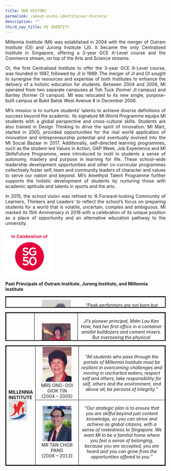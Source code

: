 ```yaml
---
title: OUR HISTORY
permalink: /about-us/mi-identity/our-history/
description: ""
third_nav_title: MI IDENTITY
---
```

<p style="text-align:justify;">Millennia Institute (MI) was established in 2004 with the merger of Outram Institute (OI) and Jurong Institute (JI). It became the only Centralised Institute in Singapore, offering a 3-year GCE A-Level course and the Commerce stream, on top of the Arts and Science streams.</p>
  

<p style="text-align:justify;">OI, the first Centralised Institute to offer the 3-year GCE A-Level course, was founded in 1987, followed by JI in 1989. The merger of JI and OI sought to synergise the resources and expertise of both Institutes to enhance the delivery of a holistic education for students. Between 2004 and 2006, MI operated from two separate campuses at Toh Tuck (former JI campus) and Bartley (former OI campus). MI was relocated to its new single, purpose-built campus at Bukit Batok West Avenue 8 in December 2006.</p>
  

<p style="text-align:justify;">MI’s mission is to nurture students’ talents to achieve diverse definitions of success beyond the academic. Its signature MI.World Programme equips MI students with a global perspective and cross-cultural skills. Students are also trained in Design Thinking to drive the spirit of innovation. MI Mart, started in 2005, provided opportunities for the real world application of innovation and entrepreneurship potential and eventually evolved into the MI Social Bazaar in 2017. Additionally, self-directed learning programmes, such as the student-led Values in Action, GAP Week, Job Experience and MI SkillsFuture Programme, were introduced to instil in students a sense of autonomy, mastery and purpose in learning for life. These school-wide leadership development opportunities and other co-curricular programmes collectively foster self, team and community leaders of character and values to serve our nation and beyond. MI’s Amethyst Talent Programme further supports the holistic development of students by nurturing those with academic aptitude and talents in sports and the arts.</p>
  

<p style="text-align:justify;">In 2015, the school vision was refined to ‘A Forward-looking Community of Learners, Thinkers and Leaders’ to reflect the school’s focus on preparing students for a world that is volatile, uncertain, complex and ambiguous. MI marked its 15th Anniversary in 2018 with a celebration of its unique position as a place of opportunity and an alternative education pathway to the university.</p>
<img style="width: 30%;" src="/images/ohist.jpg">
<p><strong>Past Principals of Outram Institute, Jurong Institute, and Millennia Institute</strong></p>
<table style="border: 2px solid black; border-collapse: collapse; width: 100%; height: 36px;" border="1">
<tbody>
<tr style="border: 0px solid white; height: 18px;">
<td style="width: 10%; height: 36px; text-align: center;" rowspan="2">
<strong>OUTRAM INSTITUTE</strong><img style="width: 80%;" src="/images/ohist2.jpg">
</td>
<td style="width: 30%; height: 18px; text-align: center;">
<img style="width: 75%;" src="/images/ohist3.jpg">
<div>MRS LIM HAN SOON</div>
<div>(1987 – Mar 1991)</div>
</td>
<td style="width: 60%; height: 18px; text-align: center;">
<p><em>“Peak performers are not born but made. They are successful because they have set goals for themselves and have planned well their mission in life and they look forward to the future with optimism and hope. Let us be encouraged by their examples and continue to uphold the Institute motto “Towards Excellence.”</em></p>
</td>
</tr>
<tr style="height: 18px;">
<td style="width: 30%; height: 18px; text-align: center;">
<img style="width: 75%;" src="/images/ohist4.jpg">
<div>MRS LAM-KAN KIM SWEE</div>
<div>(April 1991 – 2003)</div>
</td>
<td style="width: 60%; height: 18px; text-align: center;">
<p><em>“We will provide a wide range of educational opportunities to enrich the learning experience, and also make the environment conducive to learning. And more importantly, I believe in inculcating socially desirable values and attitudes in our students, not only for higher education and work, but for life.”</em></p>
</td>
</tr>
</tbody>
</table>
<table style="border: 2px solid black; border-collapse: collapse; width: 100%; height: 90px;" border="1">
<tbody>
<tr style="height: 18px;">
<td style="width: 10%; height: 90px; text-align: center;" rowspan="5">
<strong>JURONG INSTITUTE</strong>
<img style="width: 75%;" src="/images/ohist5.jpg">
</td>
<td style="width: 30%; height: 18px; text-align: center;">
<img style="width: 75%;" src="/images/ohist6.jpg">
<div>MDM LAU KAN HOW</div>
<div>(1989 – 1990)</div>
</td>
<td style="width: 60%; height: 18px; text-align: center;">
<p><em>JI’s pioneer principal, Mdm Lau Kan How, had her first office in a container amidst bulldozers and cement mixers. But overseeing the physical construction of JI was a small task compared to the more daunting challenge she faced, of moulding the JI identity. With the conception of the motto ‘Justice and Integrity’, Mdm Lau set about creating opportunities for bonding. From a concept, JI became an entity.</em></p>
</td>
</tr>
<tr style="height: 18px;">
<td style="width: 30%; height: 18px; text-align: center;">
<img style="width: 75%;" src="/images/ohist7.jpg">
<div>MR TAN THIAM HOCK</div>
<div>(1991 – 1993)</div>
</td>
<td style="width: 60%; height: 18px; text-align: center;">
<p><em>“As principal of JI, I had three objectives. First, to help the students excel in their academic studies. Second, to train them well in ECA, and third, to instill moral uprightness. I must say that we managed to make good headway in all three areas.”</em></p>
</td>
</tr>
<tr style="height: 18px;">
<td style="width: 30%; height: 18px; text-align: center;">
<img style="width: 75%;" src="/images/ohist8.jpg">
<div>MRS GOH SOO GEEM</div>
<div>(1994 – 1997)</div>
</td>
<td style="width: 60%; height: 18px; text-align: center;">
<p><em>“I feel proud because I had a good team of teachers who were willing to go the extra mile. I feel especially proud of the students we helped, who grew and blossomed in JI, overcoming personal problems.”</em></p>
</td>
</tr>
<tr style="height: 18px;">
<td style="width: 30%; height: 18px; text-align: center;">
<img style="width: 75%;" src="/images/ohist9.jpg">
<div>MDM MAK LAI YING</div>
<div>(1998 – 1999)</div>
</td>
<td style="width: 60%; height: 18px; text-align: center;">
<p><em>“I am proud to say that the Institute has been very successful in fostering strong ties with students. Our ex-students visit their teachers often at the Institute …”</em></p>
</td>
</tr>
<tr style="height: 18px;">
<td style="width: 30%; height: 18px; text-align: center;">
<img style="width: 75%;" src="/images/ohist10.jpg">
<div>MRS ONG-OOI GIOK TIN</div>
<div>(2000 – 2003)</div>
</td>
<td style="width: 60%; height: 18px; text-align: center;">
<p><em>“We have come this far and farther we will venture. As we consolidate our resources and build on our strengths, we enter the next phase of our journey, to provide a whole new learning experience complete with innovation, entrepreneurship, accreditation and academic excellence …”</em></p>
</td>
</tr>
</tbody>
</table>
<table style="border: 2px solid black; background-color:&nbsp;#222222; border-collapse: collapse; width: 100%;" border="1">
<tbody>
<tr>
	<td style="width: 10%;" rowspan="2"><strong>MILLENNIA INSTITUTE</strong><img style="width: 75%;" src="/images/ohist11.jpg"></td>
<td style="width: 30%; text-align: center;">
<img style="width: 75%;" src="/images/ohist12.jpg">
<div>MRS ONG-OOI GIOK TIN</div>
<div>(2004 – 2005)</div>
</td>
<td style="width: 60%; text-align: center;">
<p><em>“All students who pass through the portals of Millennia Institute must be resilient in overcoming challenges and moving in uncharted waters, respect self and others, take responsibility for self, others and the environment, and above all, be persons of integrity.”</em></p>
</td>
</tr>
<tr>
<td style="width: 30%; text-align: center;">
<img style="width: 75%;" src="/images/ohist13.jpg">
<div>MR TAN CHOR PANG</div>
<div>(2006 – 2013)</div>
</td>
<td style="width: 60%; text-align: center;">
<p><em>“Our strategic plan is to ensure that you are skilful beyond just content knowledge, so you can strive and achieve as global citizens, with a sense of rootedness to Singapore. We want MI to be a familial home where you feel a sense of belonging, because you are accepted, you are heard and you can grow from the opportunities offered to you.”</em></p>
</td>
</tr>
</tbody>
</table>